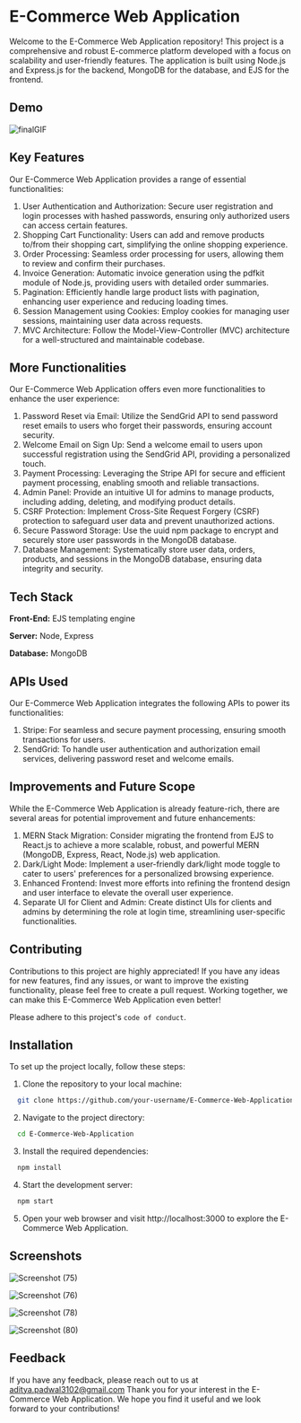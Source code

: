 
# E-Commerce Web Application

Welcome to the E-Commerce Web Application repository! This project is a comprehensive and robust E-commerce platform developed with a focus on scalability and user-friendly features. The application is built using Node.js and Express.js for the backend, MongoDB for the database, and EJS for the frontend.


## Demo

![finalGIF](https://github.com/adityapadwal/E-Commerce-Web-App/assets/97524745/c78a343c-c54a-4321-8b42-e88b44e5bb45)




## Key Features

Our E-Commerce Web Application provides a range of essential functionalities:

1. User Authentication and Authorization: Secure user registration and login processes with hashed passwords, ensuring only authorized users can access certain features.
2. Shopping Cart Functionality: Users can add and remove products to/from their shopping cart, simplifying the online shopping experience.
3. Order Processing: Seamless order processing for users, allowing them to review and confirm their purchases.
4. Invoice Generation: Automatic invoice generation using the pdfkit module of Node.js, providing users with detailed order summaries.
5. Pagination: Efficiently handle large product lists with pagination, enhancing user experience and reducing loading times.
6. Session Management using Cookies: Employ cookies for managing user sessions, maintaining user data across requests.
7. MVC Architecture: Follow the Model-View-Controller (MVC) architecture for a well-structured and maintainable codebase.

## More Functionalities
Our E-Commerce Web Application offers even more functionalities to enhance the user experience:

1. Password Reset via Email: Utilize the SendGrid API to send password reset emails to users who forget their passwords, ensuring account security.
2. Welcome Email on Sign Up: Send a welcome email to users upon successful registration using the SendGrid API, providing a personalized touch.
3. Payment Processing: Leveraging the Stripe API for secure and efficient payment processing, enabling smooth and reliable transactions.
4. Admin Panel: Provide an intuitive UI for admins to manage products, including adding, deleting, and modifying product details.
5. CSRF Protection: Implement Cross-Site Request Forgery (CSRF) protection to safeguard user data and prevent unauthorized actions.
6. Secure Password Storage: Use the uuid npm package to encrypt and securely store user passwords in the MongoDB database.
7. Database Management: Systematically store user data, orders, products, and sessions in the MongoDB database, ensuring data integrity and security.
## Tech Stack

**Front-End:** EJS templating engine

**Server:** Node, Express

**Database:** MongoDB

## APIs Used
Our E-Commerce Web Application integrates the following APIs to power its functionalities:

1. Stripe: For seamless and secure payment processing, ensuring smooth transactions for users.
2. SendGrid: To handle user authentication and authorization email services, delivering password reset and welcome emails.

## Improvements and Future Scope
While the E-Commerce Web Application is already feature-rich, there are several areas for potential improvement and future enhancements:

1. MERN Stack Migration: Consider migrating the frontend from EJS to React.js to achieve a more scalable, robust, and powerful MERN (MongoDB, Express, React, Node.js) web application.
2. Dark/Light Mode: Implement a user-friendly dark/light mode toggle to cater to users' preferences for a personalized browsing experience.
3. Enhanced Frontend: Invest more efforts into refining the frontend design and user interface to elevate the overall user experience.
4. Separate UI for Client and Admin: Create distinct UIs for clients and admins by determining the role at login time, streamlining user-specific functionalities.
## Contributing

Contributions to this project are highly appreciated! If you have any ideas for new features, find any issues, or want to improve the existing functionality, please feel free to create a pull request. Working together, we can make this E-Commerce Web Application even better!

Please adhere to this project's `code of conduct`.


## Installation

To set up the project locally, follow these steps:

1. Clone the repository to your local machine:
```bash
  git clone https://github.com/your-username/E-Commerce-Web-Application.git
```
2. Navigate to the project directory:
```bash
  cd E-Commerce-Web-Application
```
3. Install the required dependencies:
```bash
  npm install
```
4. Start the development server:
```bash
  npm start
```
5. Open your web browser and visit http://localhost:3000 to explore the E-Commerce Web Application.
## Screenshots

![Screenshot (75)](https://github.com/adityapadwal/E-Commerce-Web-App/assets/97524745/c4bb7a0a-94d7-447f-b776-dca163287fbe)

![Screenshot (76)](https://github.com/adityapadwal/E-Commerce-Web-App/assets/97524745/33ca16cb-f887-4af1-86aa-b07f8813ea25)

![Screenshot (78)](https://github.com/adityapadwal/E-Commerce-Web-App/assets/97524745/426f46cb-d270-4c92-ae98-be0dc71268c3)

![Screenshot (80)](https://github.com/adityapadwal/E-Commerce-Web-App/assets/97524745/97e388da-55cf-4401-9672-06e3451d55bd)


## Feedback

If you have any feedback, please reach out to us at aditya.padwal3102@gmail.com
Thank you for your interest in the E-Commerce Web Application. We hope you find it useful and we look forward to your contributions!





